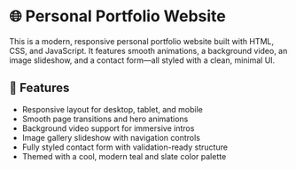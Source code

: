 # 🌐 Personal Portfolio Website

This is a modern, responsive personal portfolio website built with HTML, CSS, and JavaScript. It features smooth animations, a background video, an image slideshow, and a contact form—all styled with a clean, minimal UI.

## 🚀 Features

- Responsive layout for desktop, tablet, and mobile
- Smooth page transitions and hero animations
- Background video support for immersive intros
- Image gallery slideshow with navigation controls
- Fully styled contact form with validation-ready structure
- Themed with a cool, modern teal and slate color palette
